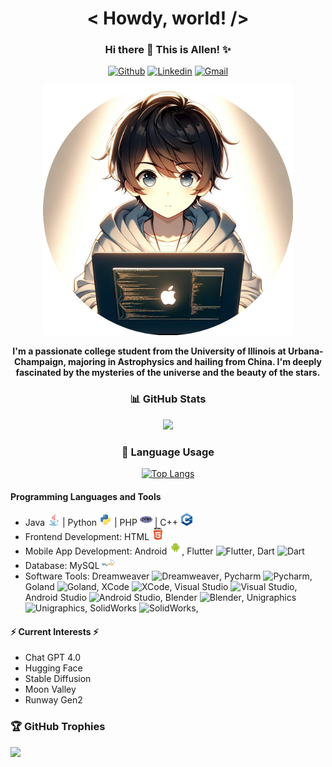 <div align="center">

# < Howdy, world! />

### Hi there 👋 This is Allen! ✨

[![Github](https://img.shields.io/badge/-Github-000?style=flat&logo=Github&logoColor=white)](https://github.com/AllenWn)
[![Linkedin](https://img.shields.io/badge/-LinkedIn-blue?style=flat&logo=Linkedin&logoColor=white)](https://www.linkedin.com/in/宁-魏-94a028286/)
[![Gmail](https://img.shields.io/badge/-Gmail-c14438?style=flat&logo=Gmail&logoColor=white)](mailto:allenwei0503@gmail.com)

<img src="https://github.com/AllenWn/AllenWn/blob/main/circular_avatar.png" width="400" height="400" />

<p><b>I'm a passionate college student from the University of Illinois at Urbana-Champaign, majoring in Astrophysics and hailing from China. I'm deeply fascinated by the mysteries of the universe and the beauty of the stars.</b></p>

</div>

<div align="center">

### 📊 GitHub Stats

<img src="https://github-readme-stats.vercel.app/api?username=AllenWn&show_icons=true&theme=radical" />

### 🌟 Language Usage

[![Top Langs](https://github-readme-stats.vercel.app/api/top-langs/?username=AllenWn&layout=compact)](https://github.com/anuraghazra/github-readme-stats)

</div>


#### Programming Languages and Tools

- Java <img src="https://raw.githubusercontent.com/devicons/devicon/master/icons/java/java-original.svg" alt="Java" width="20" height="20" /> | Python <img src="https://raw.githubusercontent.com/devicons/devicon/master/icons/python/python-original.svg" alt="Python" width="20" height="20" /> | PHP <img src="https://raw.githubusercontent.com/devicons/devicon/master/icons/php/php-original.svg" alt="PHP" width="20" height="20" /> | C++ <img src="https://raw.githubusercontent.com/devicons/devicon/master/icons/cplusplus/cplusplus-original.svg" alt="C++" width="20" height="20" />
- Frontend Development: HTML <img src="https://raw.githubusercontent.com/devicons/devicon/master/icons/html5/html5-original-wordmark.svg" alt="HTML5" width="20" height="20" />
- Mobile App Development: Android <img src="https://raw.githubusercontent.com/devicons/devicon/master/icons/android/android-original-wordmark.svg" alt="Android" width="20" height="20" />, Flutter <img src="https://www.vectorlogo.zone/logos/flutterio/flutterio-icon.svg" alt="Flutter" width="20" height="20" />, Dart <img src="https://www.vectorlogo.zone/logos/dartlang/dartlang-icon.svg" alt="Dart" width="20" height="20" />
- Database: MySQL <img src="https://raw.githubusercontent.com/devicons/devicon/master/icons/mysql/mysql-original-wordmark.svg" alt="MySQL" width="20" height="20" />
- Software Tools: Dreamweaver <img src="https://images.app.goo.gl/hZR6yMJpWhj9FoV3A" alt="Dreamweaver" width="20" height="20" />, Pycharm <img src="https://images.app.goo.gl/RZFhE7484zjRjuBZA" alt="Pycharm" width="20" height="20" />, Goland <img src="https://images.app.goo.gl/Prf26rKfXpi1Uvbr9" alt="Goland" width="20" height="20" />, XCode <img src="https://images.app.goo.gl/5CPrAcBpVw93D3gr6" alt="XCode" width="20" height="20" />, Visual Studio <img src="https://images.app.goo.gl/MqvBRWxMhDSQ84t87" alt="Visual Studio" width="20" height="20" />, Android Studio <img src="https://images.app.goo.gl/ZXboB5icGwDCV1Re6" alt="Android Studio" width="20" height="20" />, Blender <img src="https://download.blender.org/branding/community/blender_community_badge_white.svg" alt="Blender" width="20" height="20" />, Unigraphics <img src="https://images.app.goo.gl/sNQjcA41EDKnRXFQ8" alt="Unigraphics" width="20" height="20" />, SolidWorks <img src="https://images.app.goo.gl/e5nkTbSoaruDXySZA" alt="SolidWorks" width="20" height="20" />, 

#### ⚡ Current Interests ⚡

- Chat GPT 4.0
- Hugging Face
- Stable Diffusion
- Moon Valley
- Runway Gen2

### 🏆 GitHub Trophies

<img src="https://github-profile-trophy.vercel.app/?username=AllenWn" />

</div>
